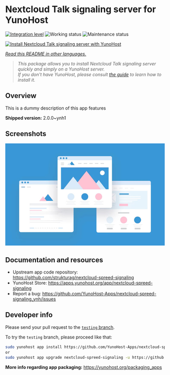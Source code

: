<!--
N.B.: This README was automatically generated by <https://github.com/YunoHost/apps/tree/master/tools/readme_generator>
It shall NOT be edited by hand.
-->

# Nextcloud Talk signaling server for YunoHost

[![Integration level](https://dash.yunohost.org/integration/nextcloud-spreed-signaling.svg)](https://ci-apps.yunohost.org/ci/apps/nextcloud-spreed-signaling/) ![Working status](https://ci-apps.yunohost.org/ci/badges/nextcloud-spreed-signaling.status.svg) ![Maintenance status](https://ci-apps.yunohost.org/ci/badges/nextcloud-spreed-signaling.maintain.svg)

[![Install Nextcloud Talk signaling server with YunoHost](https://install-app.yunohost.org/install-with-yunohost.svg)](https://install-app.yunohost.org/?app=nextcloud-spreed-signaling)

*[Read this README in other languages.](./ALL_README.md)*

> *This package allows you to install Nextcloud Talk signaling server quickly and simply on a YunoHost server.*  
> *If you don't have YunoHost, please consult [the guide](https://yunohost.org/install) to learn how to install it.*

## Overview

This is a dummy description of this app features


**Shipped version:** 2.0.0~ynh1

## Screenshots

![Screenshot of Nextcloud Talk signaling server](./doc/screenshots/example.jpg)

## Documentation and resources

- Upstream app code repository: <https://github.com/strukturag/nextcloud-spreed-signaling>
- YunoHost Store: <https://apps.yunohost.org/app/nextcloud-spreed-signaling>
- Report a bug: <https://github.com/YunoHost-Apps/nextcloud-spreed-signaling_ynh/issues>

## Developer info

Please send your pull request to the [`testing` branch](https://github.com/YunoHost-Apps/nextcloud-spreed-signaling_ynh/tree/testing).

To try the `testing` branch, please proceed like that:

```bash
sudo yunohost app install https://github.com/YunoHost-Apps/nextcloud-spreed-signaling_ynh/tree/testing --debug
or
sudo yunohost app upgrade nextcloud-spreed-signaling -u https://github.com/YunoHost-Apps/nextcloud-spreed-signaling_ynh/tree/testing --debug
```

**More info regarding app packaging:** <https://yunohost.org/packaging_apps>
